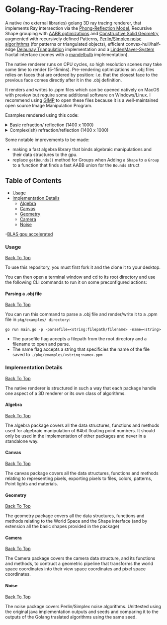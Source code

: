 # Golang-Ray-Tracing-Renderer
<!--
[![GoReportCard example](https://goreportcard.com/badge/github.com/alexandreLamarre/Golang-Ray-Tracing-Renderer)](https://goreportcard.com/report/github.com/alexandreLamarre/Golang-Ray-Tracing-Renderer)
-->

A native (no external libraries) golang 3D ray tracing renderer, that implements Ray intersection via the [Phong-Reflection Model](https://en.wikipedia.org/wiki/Phong_reflection_model), Recursive Shape grouping with [AABB optimizations](https://en.wikipedia.org/wiki/Bounding_volume) and [Constructive Solid Geometry](https://en.wikipedia.org/wiki/Constructive_solid_geometry), augmented with recursively defined Patterns, [Perlin/Simplex noise algorihthms](https://en.wikipedia.org/wiki/Perlin_noise) (for patterns or triangulated objects), efficient convex-hull/half-edge [Delaunay Triangulation](https://en.wikipedia.org/wiki/Delaunay_triangulation) implementation and a [LindenMayer-System](https://en.wikipedia.org/wiki/L-system) fractal interface (comes with a [mandelbulb](https://en.wikipedia.org/wiki/Mandelbulb) implementation).

The native renderer runs on CPU cycles, so high resolution scenes may take some time to render (5-15mins). Pre-rendering optimizations on .obj files relies on faces that are ordered by position: i.e. that the closest face to the previous face comes directly after it in the .obj definition.

It renders and writes to .ppm files which can be opened natively on MacOS with preview but require some additional software on Windows/Linux. I recommend using [GIMP](https://www.gimp.org/) to open these files because it is a well-maintained open source Image Manipulation Program.

Examples rendered using this code: 

<details>
  <summary> Basic refraction/ reflection (1400 x 1000)</summary>
  <img src = "https://github.com/alexandreLamarre/Golang-Ray-Tracing-Renderer/blob/main/examplesnative/basic%20reflect%20refract.png"/>
</details>
<details>
  <summary> Complex(ish) refraction/reflection (1400 x 1000) </summary>
   <img src = "https://github.com/alexandreLamarre/Golang-Ray-Tracing-Renderer/blob/main/examplesnative/complex%20reflect%20refract.png"/>
</details>

Some notable improvements to be made: 
- making a fast algebra library that binds algebraic manipulations and their data structures to the gpu.
- replace `getBounds()` method for Groups when Adding a `Shape` to a `Group` to a function that finds a fast AABB union for the `Bounds` struct

## Table of Contents
- [Usage](#Usage)
- [Implementation Details](#Implementation-Details)
  - [Algebra](#Algebra)
  - [Canvas](#Canvas)
  - [Geometry](#Geometry)
  - [Camera](#Camera)
  - [Noise](#Noise)
    
-[BLAS gpu accelerated](#BLAS-gpu-accelerated)

### Usage
[Back To Top](#)

To use this repository, you must first fork it and the clone it to your desktop.

You can then open a terminal window and cd to its root directory and use the following CLI commands to run it on some preconfigured actions:

#### Parsing a .obj file
[Back To Top](#)

You can run this command to parse a .obj file and render/write it to a .ppm file in `pkg/examples/ directory`:

`go run main.go -p -parsefile=<string:filepath/filename> -name=<string>`

- The parsefile flag accepts a filepath from the root directory and a filename to open and parse.
- The name flag accepts a string that specificies the name of the file saved to `./pkg/examples/<string:name>.ppm`

### Implementation Details
[Back To Top](#)

The native renderer is structured in such a way that each package handle one aspect of a 3D renderer or its own class of algorithms.

#### Algebra
[Back To Top](#)

The algebra package covers all the data structures, functions and methods used for algebraic manipulation of 64bit floating point numbers. It should only be used in the implementation of other packages and never in a standalone way.

#### Canvas
[Back To Top](#)

The canvas package covers all the data structures, functions and methods relating to representing pixels, exporting pixels to files, colors, patterns, Point lights and materials.

#### Geometry
[Back To Top](#)

The geometry package covers all the data structures, functions and methods relating to the World Space and the Shape interface (and by extension all the basic shapes provided in the package)

#### Camera
[Back To Top](#)

The Camera package covers the camera data structure, and its functions and methods, to contruct a geometric pipeline that transforms the world space coordinates into their view space coordinates and pixel space coordinates.

#### Noise
[Back To Top](#)

The noise package covers Perlin/Simplex noise algorithms. Unittested using the original java implementation outputs and seeds and comparing it to the outputs of the Golang traslated algorithms using the same seed.

